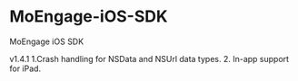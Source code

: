 # MoEngage-iOS-SDK
MoEngage iOS SDK

v1.4.1
1.Crash handling for NSData and NSUrl data types.
2. In-app support for iPad.
